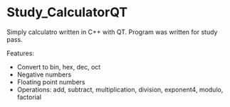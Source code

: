 # Study_CalculatorQT

Simply calculatro written in C++ with QT. Program was written for study pass.

Features:
- Convert to bin, hex, dec, oct
- Negative numbers
- Floating point numbers
- Operations:
        add,
        subtract,
        multiplication,
        division,
        exponent4,
        modulo,
        factorial
